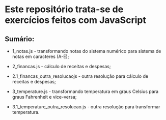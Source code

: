 # Este repositório trata-se de exercícios feitos com JavaScript

## Sumário:

- 1_notas.js - transformando notas do sistema numérico para sistema de notas em caracteres (A-E);

- 2_financas.js - cálculo de receitas e despesas;
- 2.1_financas_outra_resolucaojs - outra resolução para cálculo de receitas e despesas;

- 3_temperature.js - transformando temperatura em graus Celsius para graus Fahrenheit e vice-versa;
- 3.1_temperature_outra_resolucao.js - outra resolução para transformar temperatura.